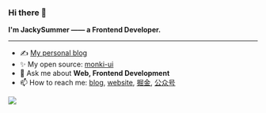 ### Hi there 👋

**I'm JackySummer —— a Frontend Developer.**

---

- ✍️ [My personal blog](https://github.com/Jacky-Summer)
- ✨ My open source: [monki-ui](https://github.com/Jacky-Summer/monki-ui)
- 💬 Ask me about **Web, Frontend Development**
- 📫 How to reach me: [blog](https://github.com/Jacky-Summer), [website](https://jacky-summer.github.io), [掘金](https://juejin.cn/user/1257497033714477), [公众号](https://mmbiz.qpic.cn/mmbiz_png/lWLYHZicUbIyw4pVcV7LQXtTb2YwiaFny0DhFe4hrp3uvvEaicJn5D2oDXeu0bDlaMpFn9l9PHoFX6ib8pTtbdB4gA/640?wx_fmt=png&tp=webp&wxfrom=5&wx_lazy=1&wx_co=1)

![](https://github-readme-stats.vercel.app/api?username=Jacky-Summer&show_icons=true&include_all_commits=true&theme=tokyonight&hide=contribs,issues)

<!--
**Jacky-Summer/Jacky-Summer** is a ✨ _special_ ✨ repository because its `README.md` (this file) appears on your GitHub profile.

Here are some ideas to get you started:

- 🔭 I’m currently working on ...
- 🌱 I’m currently learning ...
- 👯 I’m looking to collaborate on ...
- 🤔 I’m looking for help with ...
- 💬 Ask me about ...
- 📫 How to reach me: ...
- 😄 Pronouns: ...
- ⚡ Fun fact: ...
-->

